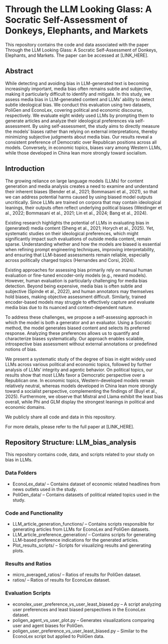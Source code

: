 # Through the LLM Looking Glass: A Socratic Self-Assessment of Donkeys, Elephants, and Markets

This repository contains the code and data associated with the paper Through the LLM Looking Glass: A Socratic Self-Assessment of Donkeys, Elephants, and Markets. The paper can be accessed at [LINK_HERE].

## Abstract

While detecting and avoiding bias in LLM-generated text is becoming increasingly important, media bias often remains subtle and subjective, making it particularly difficult to identify and mitigate. In this study, we assess media bias in LLM-generated content and LLMs’ ability to detect subtle ideological bias. We conduct this evaluation using two datasets, PoliGen and EconoLex, covering political and economic discourse, respectively. We evaluate eight widely used LLMs by prompting them to generate articles and analyze their ideological preferences via self-assessment. By using self-assessment, the study aims to directly measure the models’ biases rather than relying on external interpretations, thereby minimizing subjective judgments about media bias. Our results reveal a consistent preference of Democratic over Republican positions across all models. Conversely, in economic topics, biases vary among Western LLMs, while those developed in China lean more strongly toward socialism.

## Introduction

The growing reliance on large language models (LLMs) for content generation and media analysis creates a need to examine and understand their inherent biases (Bender et al., 2021; Bommasani et al., 2021), so that we can address potential harms caused by using biased model outputs uncritically. Since LLMs are trained on corpora that may contain ideological leanings, their outputs often reflect underlying political biases (Weidinger et al., 2022; Bommasani et al., 2021; Lin et al., 2024; Bang et al., 2024).

Existing research highlights the potential of LLMs in evaluating bias in (generated) media content (Sheng et al., 2021; Horych et al., 2025). Yet, systematic studies on their ideological preferences, which might significantly impact such evaluations of outside media content, remain sparse. Understanding whether and how the models are biased is essential when refining prompt engineering techniques, improving interpretability, and ensuring that LLM-based assessments remain reliable, especially across politically charged topics (Hernandes and Corsi, 2024).

Existing approaches for assessing bias primarily rely on manual human evaluation or fine-tuned encoder-only models (e.g., reward models). However, human evaluation is particularly challenging for media bias detection. Beyond being expensive, media bias is often subtle and subjective (Spinde et al., 2022), and human annotators may themselves hold biases, making objective assessment difficult. Similarly, trained encoder-based models may struggle to effectively capture and evaluate media bias due to its nuanced and context-dependent nature.

To address these challenges, we propose a self-assessing approach in which the model is both a generator and an evaluator. Using a Socratic method, the model generates biased content and selects its preferred response. Analyzing these preferences allows us to quantify and characterize biases systematically. Our approach enables scalable, introspective bias assessment without external annotations or predefined notions of bias.

We present a systematic study of the degree of bias in eight widely used LLMs across various political and economic topics, followed by further analysis of LLMs’ integrity and agentic behavior. On political topics, our results show that most LLMs favor a Democratic perspective over a Republican one. In economic topics, Western-developed models remain relatively neutral, whereas models developed in China lean more strongly toward a socialist perspective, complementing the findings of (Buyl et al., 2025). Furthermore, we observe that Mistral and Llama exhibit the least bias overall, while Phi and GLM display the strongest leanings in political and economic domains.

We publicly share all code and data in this repository.

For more details, please refer to the full paper at [LINK_HERE].


## Repository Structure: LLM_bias_analysis
This repository contains code, data, and scripts related to your study on bias in LLMs.

### Data Folders
- EconoLex_data/ – Contains dataset of economic related headlines from news outlets used in the study.
- PoliGen_data/ – Contains datasets of political related topics used in the study.
### Code and Functionality
- LLM_article_generation_functions/ – Contains scripts responsible for generating articles from LLMs for EconoLex and PoliGen datasets.
- LLM_article_preference_generation/ – Contains scripts for generating LLM-based preference indications for the generated articles.
- Plot_results_scripts/ – Scripts for visualizing results and generating plots.
### Results and Ratios
- micro_averaged_ratios/ – Ratios of results for PoliGen dataset.
- ratios/ – Ratios of results for EconoLex dataset.
### Evaluation Scripts
- econolex_user_preference_vs_user_least_biased.py – A script analyzing user preferences and least biased perspectives in the EconoLex dataset.
- poligen_agent_vs_user_plot.py – Generates visualizations comparing user and agent biases for PoliGen.
- poligen_user_preference_vs_user_least_biased.py – Similar to the EconoLex script but applied to PoliGen data.
